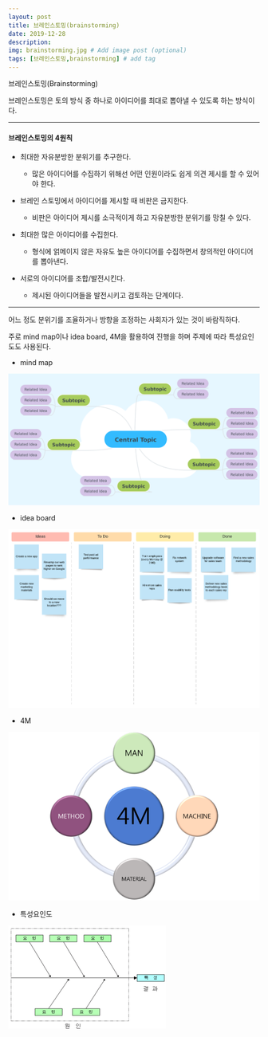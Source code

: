 ```yaml
---
layout: post
title: 브레인스토밍(brainstorming)
date: 2019-12-28
description: 
img: brainstorming.jpg # Add image post (optional)
tags: [브레인스토밍,brainstorming] # add tag
---
```


브레인스토밍(Brainstorming)


브레인스토밍은 토의 방식 중 하나로 아이디어를 최대로 뽑아낼 수 있도록 하는 방식이다.

---

#### 브레인스토밍의 4원칙

- 최대한 자유분방한 분위기를 추구한다.

  - 많은 아이디어를 수집하기 위해선 어떤 인원이라도 쉽게 의견 제시를 할 수 있어야 한다.

- 브레인 스토밍에서 아이디어를 제시할 때 비판은 금지한다.

  - 비판은 아이디어 제시를 소극적이게 하고 자유분방한 분위기를 망칠 수 있다.

- 최대한 많은 아이디어를 수집한다.

  - 형식에 얽메이지 않은 자유도 높은 아이디어를 수집하면서 창의적인 아이디어를 뽑아낸다.

- 서로의 아이디어를 조합/발전시킨다.

  - 제시된 아이디어들을 발전시키고 검토하는 단계이다.

---

어느 정도 분위기를 조율하거나 방향을 조정하는 사회자가 있는 것이 바람직하다.

주로 mind map이나 idea board, 4M을 활용하여 진행을 하며 주제에 따라 특성요인도도 사용된다.

- mind map

![그림1](/assets/img/mindmap.png)

- idea board

![그림2](/assets/img/ideaboard.png)

- 4M

![그림3](/assets/img/4m.png)

- 특성요인도

![그림4](/assets/img/fishbone.png)